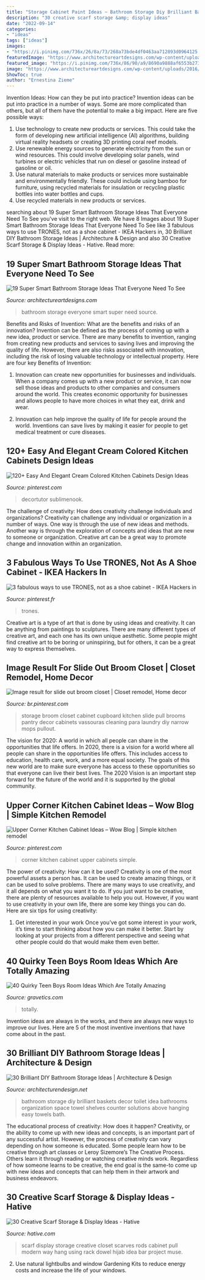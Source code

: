 ```yaml
---
title: "Storage Cabinet Paint Ideas ~ Bathroom Storage Diy Brilliant Baskets Decor Toilet Idea Bathrooms Organization Space Towel Shelves Counter Solutions Above Hanging Easy Towels Bath"
description: "30 creative scarf storage &amp; display ideas"
date: "2022-09-14"
categories:
- "ideas"
tags: ["ideas"]
images:
- "https://i.pinimg.com/736x/26/8a/73/268a73bde4df0463aa712893d0964125.jpg"
featuredImage: "https://www.architectureartdesigns.com/wp-content/uploads/2016/01/6-30.jpg"
featured_image: "https://i.pinimg.com/736x/86/90/a9/8690a9888af6553b27320065bf42f6c6.jpg"
image: "https://www.architectureartdesigns.com/wp-content/uploads/2016/01/6-30.jpg"
ShowToc: true
author: "Ernestina Zieme"
---
```



Invention Ideas: How can they be put into practice?
Invention ideas can be put into practice in a number of ways. Some are more complicated than others, but all of them have the potential to make a big impact. Here are five possible ways: 
1. Use technology to create new products or services. This could take the form of developing new artificial intelligence (AI) algorithms, building virtual reality headsets or creating 3D printing coral reef models.
2. Use renewable energy sources to generate electricity from the sun or wind resources. This could involve developing solar panels, wind turbines or electric vehicles that run on diesel or gasoline instead of gasoline or oil. 
3. Use natural materials to make products or services more sustainable and environmentally friendly. These could include using bamboo for furniture, using recycled materials for insulation or recycling plastic bottles into water bottles and cups. 
4. Use recycled materials in new products or services.

	

		
searching about 19 Super Smart Bathroom Storage Ideas That Everyone Need To See you've visit to the right web. We have 8 Images about 19 Super Smart Bathroom Storage Ideas That Everyone Need To See like 3 fabulous ways to use TRONES, not as a shoe cabinet - IKEA Hackers in, 30 Brilliant DIY Bathroom Storage Ideas | Architecture &amp; Design and also 30 Creative Scarf Storage &amp; Display Ideas - Hative. Read more:
		
    
## 19 Super Smart Bathroom Storage Ideas That Everyone Need To See

<img loading=lazy src="https://www.architectureartdesigns.com/wp-content/uploads/2016/01/6-30.jpg" onerror="this.onerror=null;this.src='https://tse4.mm.bing.net/th?id=OIP.tupXrFOduaanPGF4O3sooQHaLH&amp;pid=15.1';" alt="19 Super Smart Bathroom Storage Ideas That Everyone Need To See">

_Source: architectureartdesigns.com_

>bathroom storage everyone smart super need source. 

	

Benefits and Risks of Invention: What are the benefits and risks of an innovation?
Invention can be defined as the process of coming up with a new idea, product or service. There are many benefits to invention, ranging from creating new products and services to saving lives and improving the quality of life. However, there are also risks associated with innovation, including the risk of losing valuable technology or intellectual property. Here are four key Benefits of Invention: 
1) Innovation can create new opportunities for businesses and individuals. When a company comes up with a new product or service, it can now sell those ideas and products to other companies and consumers around the world. This creates economic opportunity for businesses and allows people to have more choices in what they eat, drink and wear. 

2) Innovation can help improve the quality of life for people around the world. Inventions can save lives by making it easier for people to get medical treatment or cure diseases.

    
## 120+ Easy And Elegant Cream Colored Kitchen Cabinets Design Ideas

<img loading=lazy src="https://i.pinimg.com/736x/dc/53/ea/dc53ea06f8a1b2a8346feee8fe1b88fc.jpg" onerror="this.onerror=null;this.src='https://tse4.mm.bing.net/th?id=OIP.ZPC4ATAje0LNs6xltvWj7QHaJ3&amp;pid=15.1';" alt="120+ Easy And Elegant Cream Colored Kitchen Cabinets Design Ideas">

_Source: pinterest.com_

>decortutor sublimenook. 

	

The challenge of creativity: How does creativity challenge individuals and organizations?
Creativity can challenge any individual or organization in a number of ways. One way is through the use of new ideas and methods. Another way is through the exploration of concepts and ideas that are new to someone or organization. Creative art can be a great way to promote change and innovation within an organization.

    
## 3 Fabulous Ways To Use TRONES, Not As A Shoe Cabinet - IKEA Hackers In

<img loading=lazy src="https://i.pinimg.com/736x/86/90/a9/8690a9888af6553b27320065bf42f6c6.jpg" onerror="this.onerror=null;this.src='https://tse1.mm.bing.net/th?id=OIP.mdPLQKo7tUcTVoHuJLw7UgHaJ3&amp;pid=15.1';" alt="3 fabulous ways to use TRONES, not as a shoe cabinet - IKEA Hackers in">

_Source: pinterest.fr_

>trones. 

	

Creative art is a type of art that is done by using ideas and creativity. It can be anything from paintings to sculptures. There are many different types of creative art, and each one has its own unique aesthetic. Some people might find creative art to be boring or uninspiring, but for others, it can be a great way to express themselves.

    
## Image Result For Slide Out Broom Closet | Closet Remodel, Home Decor

<img loading=lazy src="https://i.pinimg.com/736x/57/08/5b/57085ba379b276c77ba591af055d2b28.jpg" onerror="this.onerror=null;this.src='https://tse2.mm.bing.net/th?id=OIP.mvhFJQBsDY9B4qXnlpSOFAHaLG&amp;pid=15.1';" alt="Image result for slide out broom closet | Closet remodel, Home decor">

_Source: br.pinterest.com_

>storage broom closet cabinet cupboard kitchen slide pull brooms pantry decor cabinets vassouras cleaning para laundry diy narrow mops pullout. 

	

The vision for 2020: A world in which all people can share in the opportunities that life offers.
In 2020, there is a vision for a world where all people can share in the opportunities life offers. This includes access to education, health care, work, and a more equal society. The goals of this new world are to make sure everyone has access to these opportunities so that everyone can live their best lives. The 2020 Vision is an important step forward for the future of the world and it is supported by the global community.

    
## Upper Corner Kitchen Cabinet Ideas – Wow Blog | Simple Kitchen Remodel

<img loading=lazy src="https://i.pinimg.com/736x/26/8a/73/268a73bde4df0463aa712893d0964125.jpg" onerror="this.onerror=null;this.src='https://tse1.mm.bing.net/th?id=OIP.CAm1-heU4ImfgE66Ej4uOwAAAA&amp;pid=15.1';" alt="Upper Corner Kitchen Cabinet Ideas – Wow Blog | Simple kitchen remodel">

_Source: pinterest.com_

>corner kitchen cabinet upper cabinets simple. 

	

The power of creativity: How can it be used?
Creativity is one of the most powerful assets a person has. It can be used to create amazing things, or it can be used to solve problems. There are many ways to use creativity, and it all depends on what you want it to do. If you just want to be creative, there are plenty of resources available to help you out. However, if you want to use creativity in your own life, there are some key things you can do. Here are six tips for using creativity: 
1. Get interested in your work
Once you’ve got some interest in your work, it’s time to start thinking about how you can make it better. Start by looking at your projects from a different perspective and seeing what other people could do that would make them even better.

    
## 40 Quirky Teen Boys Room Ideas Which Are Totally Amazing

<img loading=lazy src="https://www.gravetics.com/wp-content/uploads/2017/06/Beautiful-Room-Decor-768x512.jpg" onerror="this.onerror=null;this.src='https://tse2.mm.bing.net/th?id=OIP.hoO8qnJnKNAO1FgvybolcQHaE8&amp;pid=15.1';" alt="40 Quirky Teen Boys Room Ideas Which Are Totally Amazing">

_Source: gravetics.com_

>totally. 

	

Invention ideas are always in the works, and there are always new ways to improve our lives. Here are 5 of the most inventive inventions that have come about in the past.

    
## 30 Brilliant DIY Bathroom Storage Ideas | Architecture &amp; Design

<img loading=lazy src="http://cdn.architecturendesign.net/wp-content/uploads/2014/08/diy-bathroom-storage-ideas-2.jpg" onerror="this.onerror=null;this.src='https://tse4.mm.bing.net/th?id=OIP.Q2RNy6xFFL_dVzWrGpe9MAHaLH&amp;pid=15.1';" alt="30 Brilliant DIY Bathroom Storage Ideas | Architecture &amp; Design">

_Source: architecturendesign.net_

>bathroom storage diy brilliant baskets decor toilet idea bathrooms organization space towel shelves counter solutions above hanging easy towels bath. 

	

The educational process of creativity: How does it happen?
Creativity, or the ability to come up with new ideas and concepts, is an important part of any successful artist. However, the process of creativity can vary depending on how someone is educated. Some people learn how to be creative through art classes or Leroy Sizemore’s The Creative Process. Others learn it through reading or watching creative minds work. Regardless of how someone learns to be creative, the end goal is the same-to come up with new ideas and concepts that can help them in their artwork and business endeavors.

    
## 30 Creative Scarf Storage &amp; Display Ideas - Hative

<img loading=lazy src="https://hative.com/wp-content/uploads/2015/03/scarf-storage-ideas/22-creative-scarf-storage-and-display-ideas.jpg" onerror="this.onerror=null;this.src='https://tse3.mm.bing.net/th?id=OIP.0ImfrkyXxX1z0jJL7FmPOQHaLF&amp;pid=15.1';" alt="30 Creative Scarf Storage &amp; Display Ideas - Hative">

_Source: hative.com_

>scarf display storage creative closet scarves rods cabinet pull modern way hang using rack dowel hijab idea bar project muse. 

	

2. Use natural lightbulbs and window Gardening Kits to reduce energy costs and increase the life of your windows.

